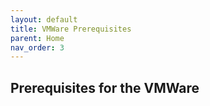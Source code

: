 ```yaml
---
layout: default
title: VMWare Prerequisites
parent: Home
nav_order: 3
---
```


## Prerequisites for the VMWare 